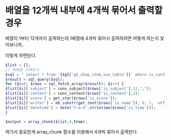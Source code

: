 # 배열을 12개씩 내부에 4개씩 묶어서 출력할경우


배열이 1부터 12개까지 출력하는데 1배열에 4개씩 묶어서 출력하려면 어떻게 하는지 찾아보니까..

이렇게 하면된다.

```php
$list = [];
// 리뷰글 가져오기
$sql = " select * from `{$g5['g5_shop_item_use_table']}` where is_confirm = '1' order by is_time desc limit 0,12";
$result = sql_query($sql);
for ($i=0; $rows = sql_fetch_array($result); $i++) {
$list[$i]['subject'] = conv_subject($rows['is_subject'],12,"…");
$list[$i]['content'] = conv_content($rows['is_content'],2);
$list[$i]['score'] = get_star($rows['is_score']);
$list[$i]['writer'] = mb_substr(get_text($rows['is_name']), 0, 1, 'utf-8') . "***" . mb_substr($rows['is_name'], -1, 0, 'utf-8');
$list[$i]['datetime'] = date('Y-m-d',strtotime($rows['is_time']));
}

$output = array_chunk($list,4,true);
```


여기서 중요한게 array_chunk 함수를 이용해서 4개씩 묶어서 출력한다. 